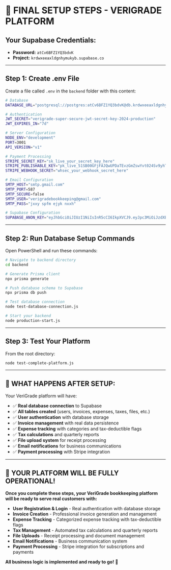 # 🎯 **FINAL SETUP STEPS - VERIGRADE PLATFORM**

## **Your Supabase Credentials:**
- **Password:** `atCv6BFZ1YQ3bdvK`
- **Project:** `krdwxeeaxldgnhymukyb.supabase.co`

---

## **Step 1: Create .env File**

Create a file called `.env` in the `backend` folder with this content:

```bash
# Database
DATABASE_URL="postgresql://postgres:atCv6BFZ1YQ3bdvK@db.krdwxeeaxldgnhymukyb.supabase.co:5432/postgres"

# Authentication
JWT_SECRET="verigrade-super-secure-jwt-secret-key-2024-production"
JWT_EXPIRES_IN="7d"

# Server Configuration
NODE_ENV="development"
PORT=3001
API_VERSION="v1"

# Payment Processing
STRIPE_SECRET_KEY="sk_live_your_secret_key_here"
STRIPE_PUBLISHABLE_KEY="pk_live_51SB00GFjFAJQwUPDaTEvzGmZswYvt024Sv9yhTkWByTUw8kP5YoBLhTqJcUXdJToKQy6uUFXFRn866xKUlQTZrcd007KhHxn6K"
STRIPE_WEBHOOK_SECRET="whsec_your_webhook_secret_here"

# Email Configuration
SMTP_HOST="smtp.gmail.com"
SMTP_PORT=587
SMTP_SECURE=false
SMTP_USER="verigradebookkeeping@gmail.com"
SMTP_PASS="jxxy spfm ejyk nxxh"

# Supabase Configuration
SUPABASE_ANON_KEY="eyJhbGciOiJIUzI1NiIsInR5cCI6IkpXVCJ9.eyJpc3MiOiJzdXBhYmFzZSIsInJlZiI6ImtyZHd4ZWVheGxkZ25oeW11a3liIiwicm9sZSI6ImFub24iLCJpYXQiOjE3NTk1NTUwOTYsImV4cCI6MjA3NTEzMTA5Nn0.yYj9Fvi4THZC0KBk_EdoUMLm27C_rs3B8c2PeOX6EXI"
```

---

## **Step 2: Run Database Setup Commands**

Open PowerShell and run these commands:

```bash
# Navigate to backend directory
cd backend

# Generate Prisma client
npx prisma generate

# Push database schema to Supabase
npx prisma db push

# Test database connection
node test-database-connection.js

# Start your backend
node production-start.js
```

---

## **Step 3: Test Your Platform**

From the root directory:

```bash
node test-complete-platform.js
```

---

## **🎉 WHAT HAPPENS AFTER SETUP:**

Your VeriGrade platform will have:

- ✅ **Real database connection** to Supabase
- ✅ **All tables created** (users, invoices, expenses, taxes, files, etc.)
- ✅ **User authentication** with database storage
- ✅ **Invoice management** with real data persistence
- ✅ **Expense tracking** with categories and tax-deductible flags
- ✅ **Tax calculations** and quarterly reports
- ✅ **File upload system** for receipt processing
- ✅ **Email notifications** for business communications
- ✅ **Payment processing** with Stripe integration

---

## **🚀 YOUR PLATFORM WILL BE FULLY OPERATIONAL!**

**Once you complete these steps, your VeriGrade bookkeeping platform will be ready to serve real customers with:**

- **User Registration & Login** - Real authentication with database storage
- **Invoice Creation** - Professional invoice generation and management
- **Expense Tracking** - Categorized expense tracking with tax-deductible flags
- **Tax Management** - Automated tax calculations and quarterly reports
- **File Uploads** - Receipt processing and document management
- **Email Notifications** - Business communication system
- **Payment Processing** - Stripe integration for subscriptions and payments

**All business logic is implemented and ready to go!** 🎉


